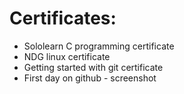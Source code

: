 # Certificates:
- Sololearn C programming certificate
- NDG linux certificate
- Getting started with git certificate
- First day on github - screenshot

